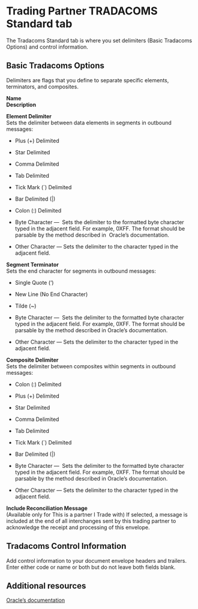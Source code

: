 # Trading Partner TRADACOMS Standard tab 

<head>
  <meta name="guidename" content="Integration"/>
  <meta name="context" content="GUID-f0a3e9bb-8e82-4b43-b4cb-7012df349749"/>
</head>


The Tradacoms Standard tab is where you set delimiters \(Basic Tradacoms Options\) and control information.

## Basic Tradacoms Options 

Delimiters are flags that you define to separate specific elements, terminators, and composites.

**Name**   
**Description**

**Element Delimiter**  
 Sets the delimiter between data elements in segments in outbound messages:

 -   Plus \(+\) Delimited
 -   Star Delimited

 -   Comma Delimited

 -   Tab Delimited

 -   Tick Mark \(\`\) Delimited

 -   Bar Delimited \(\|\)

 -   Colon \(:\) Delimited

  -   Byte Character —  Sets the delimiter to the formatted byte character typed in the adjacent field. For example, 0XFF. The format should be parsable by the method described in  Oracle’s documentation.

-   Other Character — Sets the delimiter to the character typed in the adjacent field.


**Segment Terminator**  
 Sets the end character for segments in outbound messages:

-   Single Quote \(‘\)
 -   New Line \(No End Character\)

 -   Tilde \(~\)

 -   Byte Character —  Sets the delimiter to the formatted byte character typed in the adjacent field. For example, 0XFF. The format should be parsable by the method described in Oracle’s documentation.

 -   Other Character — Sets the delimiter to the character typed in the adjacent field.


**Composite Delimiter**  
Sets the delimiter between composites within segments in outbound messages:

 -   Colon \(:\) Delimited
 -   Plus \(+\) Delimited

 -   Star Delimited

 -   Comma Delimited

 -   Tab Delimited

 -   Tick Mark \(\`\) Delimited

 -   Bar Delimited \(\|\)

 -   Byte Character —  Sets the delimiter to the formatted byte character typed in the adjacent field. For example, 0XFF. The format should be parsable by the method described in Oracle’s documentation.

 -   Other Character — Sets the delimiter to the character typed in the adjacent field.


**Include Reconciliation Message**   
 \(Available only for This is a partner I Trade with\) If selected, a message is included at the end of all interchanges sent by this trading partner to acknowledge the receipt and processing of this envelope.

## Tradacoms Control Information 

Add control information to your document envelope headers and trailers. Enter either code or name or both but do not leave both fields blank.

## Additional resources 

[Oracle’s documentation](https://docs.oracle.com/javase/7/docs/api/java/lang/Integer.html#decode(java.lang.String))
